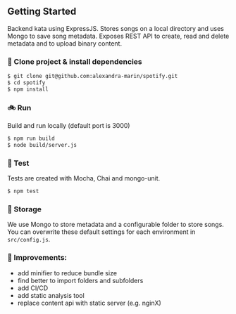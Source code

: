 ## Getting Started

Backend kata using ExpressJS. Stores songs on a local directory and uses Mongo to save song metadata. Exposes REST API to create, read and delete metadata and to upload binary content. 

### :wave: Clone project & install dependencies
```bash
$ git clone git@github.com:alexandra-marin/spotify.git
$ cd spotify
$ npm install
```

### :bike: Run
Build and run locally (default port is 3000)
```bash
$ npm run build
$ node build/server.js
```

### :muscle: Test
Tests are created with Mocha, Chai and mongo-unit.

```bash
$ npm test
```

### :floppy_disk: Storage
We use Mongo to store metadata and a configurable folder to store songs.
You can overwrite these default settings for each environment in `src/config.js`.

### :dizzy: Improvements:
- add minifier to reduce bundle size
- find better to import folders and subfolders
- add CI/CD
- add static analysis tool
- replace content api with static server (e.g. nginX)
